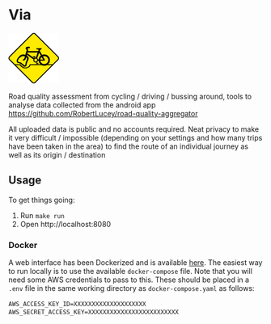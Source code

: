 # Via

<img src="/assets/logo.png" alt="via logo" style="height: 100px; width:100px;"/>

Road quality assessment from cycling / driving / bussing around, tools to analyse data collected from the android app https://github.com/RobertLucey/road-quality-aggregator

All uploaded data is public and no accounts required. Neat privacy to make it very difficult / impossible (depending on your settings and how many trips have been taken in the area) to find the route of an individual journey as well as its origin / destination

## Usage

To get things going:
 1. Run `make run`
 2. Open http://localhost:8080

### Docker

A web interface has been Dockerized and is available [here](https://hub.docker.com/repository/docker/conorjf/via-web).
The easiest way to run locally is to use the available `docker-compose` file.
Note that you will need some AWS credentials to pass to this. These should be
placed in a `.env` file in the same working directory as `docker-compose.yaml`
as follows:

```
AWS_ACCESS_KEY_ID=XXXXXXXXXXXXXXXXXXXX
AWS_SECRET_ACCESS_KEY=XXXXXXXXXXXXXXXXXXXXXXXXX
```
